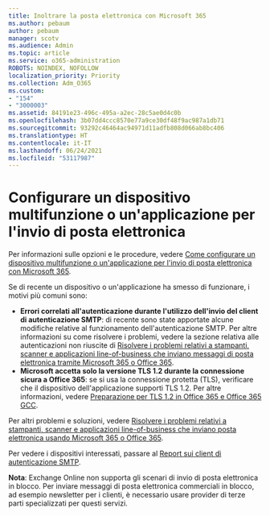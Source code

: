 ```yaml
---
title: Inoltrare la posta elettronica con Microsoft 365
ms.author: pebaum
author: pebaum
manager: scotv
ms.audience: Admin
ms.topic: article
ms.service: o365-administration
ROBOTS: NOINDEX, NOFOLLOW
localization_priority: Priority
ms.collection: Adm_O365
ms.custom:
- "154"
- "3000003"
ms.assetid: 84191e23-496c-495a-a2ec-28c5ae0d4c0b
ms.openlocfilehash: 3b07dd4ccc8570e77a9ce30df48f9ac987a1db71
ms.sourcegitcommit: 93292c46464ac94971d11adfb808d066ab8bc406
ms.translationtype: HT
ms.contentlocale: it-IT
ms.lasthandoff: 06/24/2021
ms.locfileid: "53117987"
---
```

# <a name="set-up-a-multifunction-device-or-application-to-send-email"></a>Configurare un dispositivo multifunzione o un'applicazione per l'invio di posta elettronica

Per informazioni sulle opzioni e le procedure, vedere [Come configurare un dispositivo multifunzione o un'applicazione per l'invio di posta elettronica con Microsoft 365](/Exchange/mail-flow-best-practices/how-to-set-up-a-multifunction-device-or-application-to-send-email-using-microsoft-365-or-office-365).
  
Se di recente un dispositivo o un'applicazione ha smesso di funzionare, i motivi più comuni sono:

- **Errori correlati all'autenticazione durante l'utilizzo dell'invio del client di autenticazione SMTP**: di recente sono state apportate alcune modifiche relative al funzionamento dell'autenticazione SMTP. Per altre informazioni su come risolvere i problemi, vedere la sezione relativa alle autenticazioni non riuscite di [Risolvere i problemi relativi a stampanti, scanner e applicazioni line-of-business che inviano messaggi di posta elettronica tramite Microsoft 365 o Office 365](/Exchange/mail-flow-best-practices/fix-issues-with-printers-scanners-and-lob-applications-that-send-email-using-off#error-authentication-unsuccessful).
- **Microsoft accetta solo la versione TLS 1.2 durante la connessione sicura a Office 365**: se si usa la connessione protetta (TLS), verificare che il dispositivo dell'applicazione supporti TLS 1.2. Per altre informazioni, vedere [Preparazione per TLS 1.2 in Office 365 e Office 365 GCC](/microsoft-365/compliance/prepare-tls-1.2-in-office-365).
 
Per altri problemi e soluzioni, vedere [Risolvere i problemi relativi a stampanti, scanner e applicazioni line-of-business che inviano posta elettronica usando Microsoft 365 o Office 365](/Exchange/mail-flow-best-practices/fix-issues-with-printers-scanners-and-lob-applications-that-send-email-using-off).

Per vedere i dispositivi interessati, passare al [Report sui client di autenticazione SMTP](https://protection.office.com/mailflow/dashboard).

**Nota**: Exchange Online non supporta gli scenari di invio di posta elettronica in blocco. Per inviare messaggi di posta elettronica commerciali in blocco, ad esempio newsletter per i clienti, è necessario usare provider di terze parti specializzati per questi servizi.
